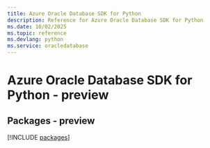 ```yaml
---
title: Azure Oracle Database SDK for Python
description: Reference for Azure Oracle Database SDK for Python
ms.date: 10/02/2025
ms.topic: reference
ms.devlang: python
ms.service: oracledatabase
---
```

# Azure Oracle Database SDK for Python - preview
## Packages - preview
[!INCLUDE [packages](oracle-database-index.md)]